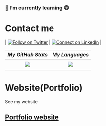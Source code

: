 ### 🌱 I’m currently learning 😎



# Contact me

| [![Follow on Twitter](https://img.shields.io/badge/--twitter?label=Twitter&logo=Twitter&style=social)](https://twitter.com/7aves) | [![Connect on LinkedIn](https://img.shields.io/badge/--linkedin?label=LinkedIn&logo=LinkedIn&style=social)](https://www.linkedin.com/in/gustavsanmartin/) |


| *My GitHub Stats* | *My Languages* |
| :---------------: | :-------------:|
| <a href="https://github.com/anuraghazra/github-readme-stats">
<img align="center" src="https://github-readme-stats.vercel.app/api?username=gasb150&show_icons=true&theme=ayu-mirage"></a>| <a href="https://github.com/anuraghazra/github-readme-stats"><img align="center" src="https://github-readme-stats.vercel.app/api/top-langs/?username=gasb150&langs_count=10&theme=ayu-mirage&layout=compact">
</a> |


# Website(Portfolio) 
See my website
## [Portfolio website](http://www.gasb150.me/)
